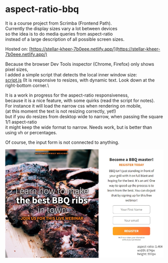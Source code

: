 # aspect-ratio-bbq

It is a course project from Scrimba (Frontend Path).\
Currently the display sizes vary a lot between devices\
so the idea is to do media queries from aspect-ratio \
instead of a large description of all possible screen sizes.

Hosted on: [https://stellar-kheer-7b0eee.netlify.app/](https://stellar-kheer-7b0eee.netlify.app/)

Because the browser Dev Tools inspector (Chrome, Firefox) only shows pixel sizes,\
I added a simple script that detects the local inner window size:\
[script.js](../main/script.js)
(It is responsive to resizes, with dynamic text. Look down at the right-bottom corner.\

It is a work in progress for the aspect-ratio responsiveness,\
because it is a nice feature, with some quirks (read the script for notes).\
For instance it will load the narrow css when rendering on mobile,\
(at this moment the text is not resizing correctly, yet!)\
but if you do resizes from desktop wide to narrow, when passing the square 1/1 aspect-ratio\
it might keep the wide format to narrow. Needs work, but is better than using vh or percentages.

Of course, the input form is not connected to anything.

![Wide layout](./images/layoutwide.jpg)

